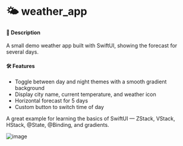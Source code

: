 # 🌤️ weather_app

#### 📝 **Description**

A small demo weather app built with SwiftUI, showing the forecast for several days.

#### 🛠 **Features**

* Toggle between day and night themes with a smooth gradient background
* Display city name, current temperature, and weather icon
* Horizontal forecast for 5 days
* Custom button to switch time of day

A great example for learning the basics of SwiftUI — ZStack, VStack, HStack, @State, @Binding, and gradients.

![image](https://github.com/user-attachments/assets/4385cda6-8662-4208-9e56-178f891c23f0)

